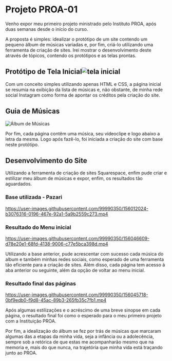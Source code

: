 # Projeto PROA-01

Venho expor meu primeiro projeto ministrado pelo Instituto PROA, após duas semanas desde o início do curso.

A proposta é simples: idealizar o protótipo de um site contendo um pequeno álbum de músicas variadas e, por fim, criá-lo utilizando uma ferramenta de criação de sites. Irei mostrar o desenvolvimento deste através de tópicos, contendo os protótipos e as telas prontas.

## Protótipo de Tela Inicial![tela inicial](https://user-images.githubusercontent.com/99990350/155887738-52e32f48-8945-45f2-9904-b9629b2e08cb.png)

Com um conceito simples utilizando apenas HTML e CSS, a página inicial se resumia na exibição da lista de músicas e, não obstante, de minha rede social Instagram como forma de apontar os créditos pela criação do site.

## Guia de Músicas

![Álbum de Músicas](https://user-images.githubusercontent.com/99990350/156006194-89a9bb9c-7fd5-4cd4-b275-5eb6b1abf5b7.gif)

Por fim, cada página contêm uma música, seu vídeoclipe e logo abaixo a letra da mesma. Logo após fazê-lo, foi iniciada a criação do site com base neste protótipo.



## Desenvolvimento do Site

Utilizando a ferramenta de criação de sites Squarespace, enfim pude criar e estilizar meu álbum de músicas e expor, enfim, os resultados tão aguardados.


### Base utilizada - Pazari

https://user-images.githubusercontent.com/99990350/156012024-b3076316-0196-467e-92a1-5a9b2559c273.mp4


### Resultado do Menu inicial


https://user-images.githubusercontent.com/99990350/156046609-d78e20e1-68fd-4138-9006-c77e5bca398d.mp4


Utilizando a base anterior, pude acrescentar com sucesso cada música do album e também minhas redes sociais, como esperado de uma ferramenta tão eficiente para a criação de sites. Além disso, cada página tem acesso á aba anterior ou seguinte, além da opção de voltar ao menu inicial.

### Resultado final das páginas

https://user-images.githubusercontent.com/99990350/156045718-0bf9edb0-f9d8-45ac-89b3-265fb35c7fb1.mp4



Após algumas estilizações e o acréscimo de uma breve sinopse em cada página, o resultado final foi como o esperado para o meu primeiro projeto com a Instituição PROA.


Por fim, a idealização do álbum se fez por trás de músicas que marcaram algumas das a etapas da minha vida, seja a infância ou a adolecência, sempre sob a retórica de que estas me acompanharão mesmo que na memoria e, mais do que nunca, na trajetória que minha vida está traçando junto ao PROA.
